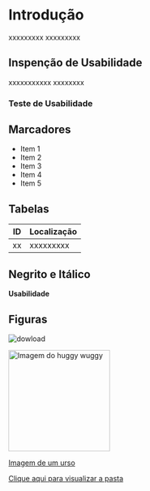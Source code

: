 # Introdução
xxxxxxxxx
xxxxxxxxx

## Inspenção de Usabilidade
xxxxxxxxxxx
xxxxxxxx

### Teste de Usabilidade
## Marcadores
- Item 1
- Item 2
- Item 3
- Item 4
- Item 5

## Tabelas 
|ID|Localização|
|--|-----------|
|xx|xxxxxxxxx|

## Negrito e Itálico
**Usabilidade**

## Figuras 
![dowload](https://thvnext.bing.com/th/id/OIP.CqNSR87yDVf8I03YT2ijmQHaEo?w=260&h=180&c=7&r=0&o=7&cb=ucfimgc2&pid=1.7&rm=3)

<img src= "https://thvnext.bing.com/th/id/OIP.CqNSR87yDVf8I03YT2ijmQHaEo?w=260&h=180&c=7&r=0&o=7&cb=ucfimgc2&pid=1.7&rm=3" alt= "Imagem do huggy wuggy" height="200">

[Imagem de um urso](https://thvnext.bing.com/th/id/OIP.CqNSR87yDVf8I03YT2ijmQHaEo?w=260&h=180&c=7&r=0&o=7&cb=ucfimgc2&pid=1.7&rm=3)


[Clique aqui para visualizar a pasta](https://thvnext.bing.com/th/id/OIP.CqNSR87yDVf8I03YT2ijmQHaEo?w=260&h=180&c=7&r=0&o=7&cb=ucfimgc2&pid=1.7&rm=3)

